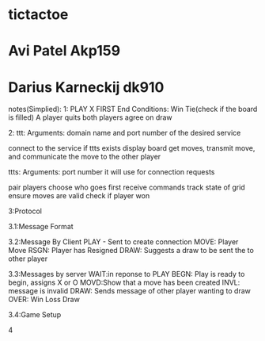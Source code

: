 # tictactoe
# Avi Patel Akp159
# Darius Karneckij dk910


notes(Simplied):
1:
PLAY X FIRST
End Conditions:
Win
Tie(check if the board is filled)
A player quits
both players agree on draw

2:
ttt:
Arguments: domain name and port number of the desired service

connect to the service if ttts exists
display board
get moves, transmit move, and communicate the move to the other player

ttts:
Arguments: port number it will use for connection requests

pair players
choose who goes first
receive commands
track state of grid
ensure moves are valid
check if player won

3:Protocol

3.1:Message Format

3.2:Message By Client
PLAY - Sent to create connection
MOVE: Player Move
RSGN: Player has Resigned
DRAW: Suggests a draw to be sent the to other player

3.3:Messages by server
WAIT:in reponse to PLAY
BEGN: Play is ready to begin, assigns X or O
MOVD:Show that a move has been created
INVL: message is invalid
DRAW: Sends message of other player wanting to draw
OVER: Win Loss Draw

3.4:Game Setup

4